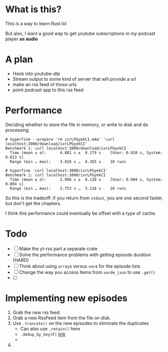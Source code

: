 # What is this?

This is a way to learn Rust lol

But also, I want a good way to get youtube subscriptions in my podcast player **as audio**

# A plan

- Hook into youtube-dlp
- Stream output to some kind of server that will provide a url
- make an rss feed of those urls
- point podcast app to this rss feed

# Performance

Deciding whether to store the file in memory, or write to disk and do processing

```shell
# hyperfine --prepare 'rm ixrLPGyekCI.m4a' 'curl localhost:3000/download/ixrLPGyekCI'
Benchmark 1: curl localhost:3000/download/ixrLPGyekCI
  Time (mean ± σ):      4.081 s ±  0.179 s    [User: 0.010 s, System: 0.013 s]
  Range (min … max):    3.816 s …  4.355 s    10 runs

# hyperfine 'curl localhost:3000/ixrLPGyekCI'
Benchmark 1: curl localhost:3000/ixrLPGyekCI
  Time (mean ± σ):      2.986 s ±  0.130 s    [User: 0.004 s, System: 0.004 s]
  Range (min … max):    2.753 s …  3.118 s    10 runs
```

So this is the tradeoff: if you return from `stdout`, you are one second faster, but don't get the chapters.

I think this performance could eventually be offset with a type of cache.

# Todo
- [ ] Make the yt-rss part a separate crate
- [ ] Solve the performance problems with getting episode duration [HARD]
- [ ] Think about using `array`s versus `vec`s for the episode lists
- [ ] Change the way you access items from `serde_json` to use `.get()`
- [ ] 

# Implementing new episodes
1. Grab the new rss feed.
2. Grab a new RssFeed item from the file on disk.
3. Use `.truncate()` on the new episodes to eliminate the duplicates
    - Can also use `.retain()` here
    - `.dedup_by_key(F)` [link](https://doc.rust-lang.org/std/vec/struct.Vec.html#method.dedup_by_key)
    - 
4. 


